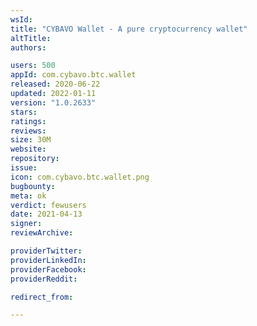 ```yaml
---
wsId: 
title: "CYBAVO Wallet - A pure cryptocurrency wallet"
altTitle: 
authors:

users: 500
appId: com.cybavo.btc.wallet
released: 2020-06-22
updated: 2022-01-11
version: "1.0.2633"
stars: 
ratings: 
reviews: 
size: 30M
website: 
repository: 
issue: 
icon: com.cybavo.btc.wallet.png
bugbounty: 
meta: ok
verdict: fewusers
date: 2021-04-13
signer: 
reviewArchive:

providerTwitter: 
providerLinkedIn: 
providerFacebook: 
providerReddit: 

redirect_from:

---
```


